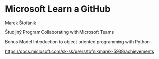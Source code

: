 # Microsoft Learn a GitHub

Marek Štofánik

Študijný Program 
Collaborating with Microsoft Teams

Bonus Model
Introduction to object-oriented programming with Python

https://docs.microsoft.com/sk-sk/users/tofnikmarek-5938/achievements
